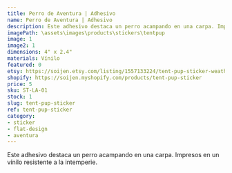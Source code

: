 ```yaml
---
title: Perro de Aventura | Adhesivo
name: Perro de Aventura | Adhesivo
description: Este adhesivo destaca un perro acampando en una carpa. Impresos en un vínilo resistente a la intemperie.
imagePath: \assets\images\products\stickers\tentpup
image: 1
image2: 1
dimensions: 4" x 2.4"
materials: Vínilo
featured: 0
etsy: https://soijen.etsy.com/listing/1557133224/tent-pup-sticker-weatherproof-vinyl?utm_source=Copy&utm_medium=ListingManager&utm_campaign=Share&utm_term=so.lmsm&share_time=1695262782962
shopify: https://soijen.myshopify.com/products/tent-pup-sticker
price: 5
sku: ST-LA-01
stock: 1
slug: tent-pup-sticker
ref: tent-pup-sticker
category:
- sticker
- flat-design
- aventura
---
```

Este adhesivo destaca un perro acampando en una carpa. Impresos en un vínilo resistente a la intemperie.

